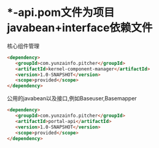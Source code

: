 # \*-api.pom文件为项目javabean+interface依赖文件
核心组件管理
```markdown
<dependency>
   <groupId>com.yunzainfo.pitcher</groupId> 
   <artifactId>kernel-component-manager</artifactId>
   <version>1.0-SNAPSHOT</version>
   <scope>provided</scope>
</dependency>
```
公用的javabean以及接口,例如Baseuser,Basemapper
```markdown
<dependency>
   <groupId>com.yunzainfo.pitcher</groupId>
   <artifactId>portal-api</artifactId>
   <version>1.0-SNAPSHOT</version>
   <scope>provided</scope>
</dependency>
```




